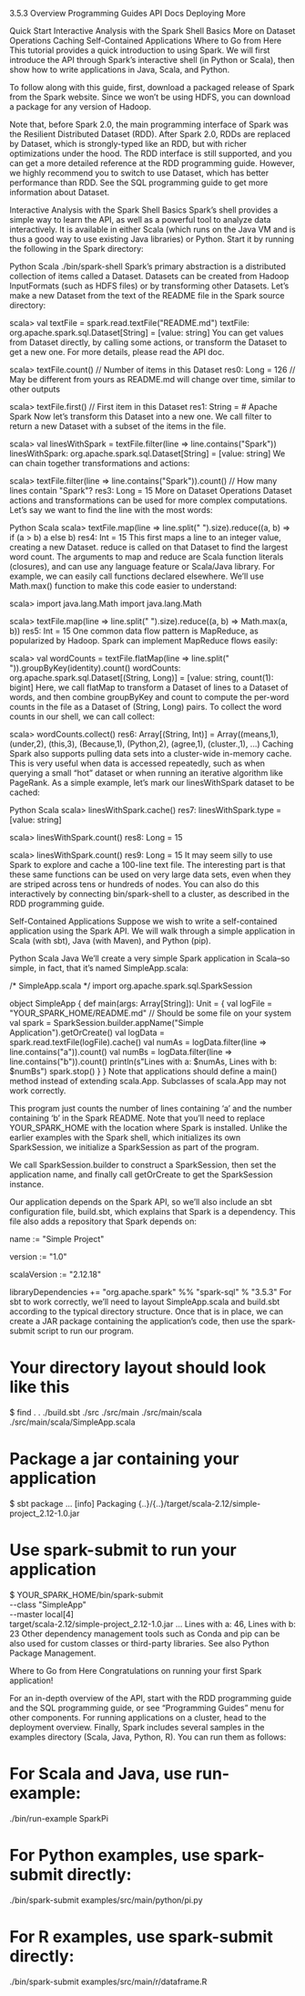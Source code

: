 3.5.3
Overview
Programming Guides
API Docs
Deploying
More

Quick Start
Interactive Analysis with the Spark Shell
Basics
More on Dataset Operations
Caching
Self-Contained Applications
Where to Go from Here
This tutorial provides a quick introduction to using Spark. We will first introduce the API through Spark’s interactive shell (in Python or Scala), then show how to write applications in Java, Scala, and Python.

To follow along with this guide, first, download a packaged release of Spark from the Spark website. Since we won’t be using HDFS, you can download a package for any version of Hadoop.

Note that, before Spark 2.0, the main programming interface of Spark was the Resilient Distributed Dataset (RDD). After Spark 2.0, RDDs are replaced by Dataset, which is strongly-typed like an RDD, but with richer optimizations under the hood. The RDD interface is still supported, and you can get a more detailed reference at the RDD programming guide. However, we highly recommend you to switch to use Dataset, which has better performance than RDD. See the SQL programming guide to get more information about Dataset.

Interactive Analysis with the Spark Shell
Basics
Spark’s shell provides a simple way to learn the API, as well as a powerful tool to analyze data interactively. It is available in either Scala (which runs on the Java VM and is thus a good way to use existing Java libraries) or Python. Start it by running the following in the Spark directory:

Python
Scala
./bin/spark-shell
Spark’s primary abstraction is a distributed collection of items called a Dataset. Datasets can be created from Hadoop InputFormats (such as HDFS files) or by transforming other Datasets. Let’s make a new Dataset from the text of the README file in the Spark source directory:

scala> val textFile = spark.read.textFile("README.md")
textFile: org.apache.spark.sql.Dataset[String] = [value: string]
You can get values from Dataset directly, by calling some actions, or transform the Dataset to get a new one. For more details, please read the API doc.

scala> textFile.count() // Number of items in this Dataset
res0: Long = 126 // May be different from yours as README.md will change over time, similar to other outputs

scala> textFile.first() // First item in this Dataset
res1: String = # Apache Spark
Now let’s transform this Dataset into a new one. We call filter to return a new Dataset with a subset of the items in the file.

scala> val linesWithSpark = textFile.filter(line => line.contains("Spark"))
linesWithSpark: org.apache.spark.sql.Dataset[String] = [value: string]
We can chain together transformations and actions:

scala> textFile.filter(line => line.contains("Spark")).count() // How many lines contain "Spark"?
res3: Long = 15
More on Dataset Operations
Dataset actions and transformations can be used for more complex computations. Let’s say we want to find the line with the most words:

Python
Scala
scala> textFile.map(line => line.split(" ").size).reduce((a, b) => if (a > b) a else b)
res4: Int = 15
This first maps a line to an integer value, creating a new Dataset. reduce is called on that Dataset to find the largest word count. The arguments to map and reduce are Scala function literals (closures), and can use any language feature or Scala/Java library. For example, we can easily call functions declared elsewhere. We’ll use Math.max() function to make this code easier to understand:

scala> import java.lang.Math
import java.lang.Math

scala> textFile.map(line => line.split(" ").size).reduce((a, b) => Math.max(a, b))
res5: Int = 15
One common data flow pattern is MapReduce, as popularized by Hadoop. Spark can implement MapReduce flows easily:

scala> val wordCounts = textFile.flatMap(line => line.split(" ")).groupByKey(identity).count()
wordCounts: org.apache.spark.sql.Dataset[(String, Long)] = [value: string, count(1): bigint]
Here, we call flatMap to transform a Dataset of lines to a Dataset of words, and then combine groupByKey and count to compute the per-word counts in the file as a Dataset of (String, Long) pairs. To collect the word counts in our shell, we can call collect:

scala> wordCounts.collect()
res6: Array[(String, Int)] = Array((means,1), (under,2), (this,3), (Because,1), (Python,2), (agree,1), (cluster.,1), ...)
Caching
Spark also supports pulling data sets into a cluster-wide in-memory cache. This is very useful when data is accessed repeatedly, such as when querying a small “hot” dataset or when running an iterative algorithm like PageRank. As a simple example, let’s mark our linesWithSpark dataset to be cached:

Python
Scala
scala> linesWithSpark.cache()
res7: linesWithSpark.type = [value: string]

scala> linesWithSpark.count()
res8: Long = 15

scala> linesWithSpark.count()
res9: Long = 15
It may seem silly to use Spark to explore and cache a 100-line text file. The interesting part is that these same functions can be used on very large data sets, even when they are striped across tens or hundreds of nodes. You can also do this interactively by connecting bin/spark-shell to a cluster, as described in the RDD programming guide.

Self-Contained Applications
Suppose we wish to write a self-contained application using the Spark API. We will walk through a simple application in Scala (with sbt), Java (with Maven), and Python (pip).

Python
Scala
Java
We’ll create a very simple Spark application in Scala–so simple, in fact, that it’s named SimpleApp.scala:

/* SimpleApp.scala */
import org.apache.spark.sql.SparkSession

object SimpleApp {
def main(args: Array[String]): Unit = {
val logFile = "YOUR_SPARK_HOME/README.md" // Should be some file on your system
val spark = SparkSession.builder.appName("Simple Application").getOrCreate()
val logData = spark.read.textFile(logFile).cache()
val numAs = logData.filter(line => line.contains("a")).count()
val numBs = logData.filter(line => line.contains("b")).count()
println(s"Lines with a: $numAs, Lines with b: $numBs")
spark.stop()
}
}
Note that applications should define a main() method instead of extending scala.App. Subclasses of scala.App may not work correctly.

This program just counts the number of lines containing ‘a’ and the number containing ‘b’ in the Spark README. Note that you’ll need to replace YOUR_SPARK_HOME with the location where Spark is installed. Unlike the earlier examples with the Spark shell, which initializes its own SparkSession, we initialize a SparkSession as part of the program.

We call SparkSession.builder to construct a SparkSession, then set the application name, and finally call getOrCreate to get the SparkSession instance.

Our application depends on the Spark API, so we’ll also include an sbt configuration file, build.sbt, which explains that Spark is a dependency. This file also adds a repository that Spark depends on:

name := "Simple Project"

version := "1.0"

scalaVersion := "2.12.18"

libraryDependencies += "org.apache.spark" %% "spark-sql" % "3.5.3"
For sbt to work correctly, we’ll need to layout SimpleApp.scala and build.sbt according to the typical directory structure. Once that is in place, we can create a JAR package containing the application’s code, then use the spark-submit script to run our program.

# Your directory layout should look like this
$ find .
.
./build.sbt
./src
./src/main
./src/main/scala
./src/main/scala/SimpleApp.scala

# Package a jar containing your application
$ sbt package
...
[info] Packaging {..}/{..}/target/scala-2.12/simple-project_2.12-1.0.jar

# Use spark-submit to run your application
$ YOUR_SPARK_HOME/bin/spark-submit \
--class "SimpleApp" \
--master local[4] \
target/scala-2.12/simple-project_2.12-1.0.jar
...
Lines with a: 46, Lines with b: 23
Other dependency management tools such as Conda and pip can be also used for custom classes or third-party libraries. See also Python Package Management.

Where to Go from Here
Congratulations on running your first Spark application!

For an in-depth overview of the API, start with the RDD programming guide and the SQL programming guide, or see “Programming Guides” menu for other components.
For running applications on a cluster, head to the deployment overview.
Finally, Spark includes several samples in the examples directory (Scala, Java, Python, R). You can run them as follows:
# For Scala and Java, use run-example:
./bin/run-example SparkPi

# For Python examples, use spark-submit directly:
./bin/spark-submit examples/src/main/python/pi.py

# For R examples, use spark-submit directly:
./bin/spark-submit examples/src/main/r/dataframe.R